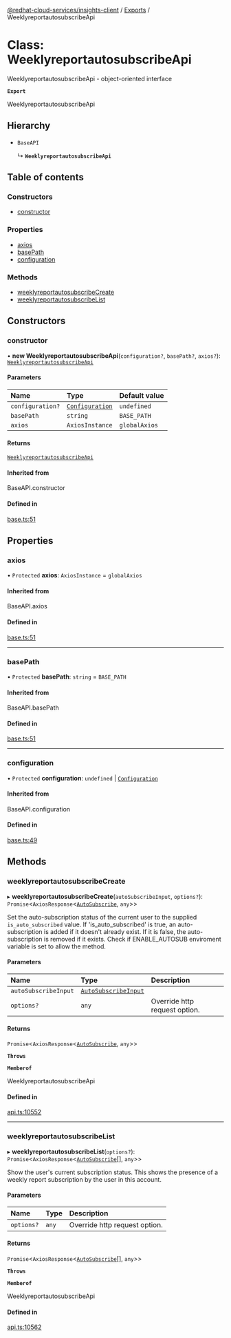 [@redhat-cloud-services/insights-client](../README.md) / [Exports](../modules.md) / WeeklyreportautosubscribeApi

# Class: WeeklyreportautosubscribeApi

WeeklyreportautosubscribeApi - object-oriented interface

**`Export`**

WeeklyreportautosubscribeApi

## Hierarchy

- `BaseAPI`

  ↳ **`WeeklyreportautosubscribeApi`**

## Table of contents

### Constructors

- [constructor](WeeklyreportautosubscribeApi.md#constructor)

### Properties

- [axios](WeeklyreportautosubscribeApi.md#axios)
- [basePath](WeeklyreportautosubscribeApi.md#basepath)
- [configuration](WeeklyreportautosubscribeApi.md#configuration)

### Methods

- [weeklyreportautosubscribeCreate](WeeklyreportautosubscribeApi.md#weeklyreportautosubscribecreate)
- [weeklyreportautosubscribeList](WeeklyreportautosubscribeApi.md#weeklyreportautosubscribelist)

## Constructors

### constructor

• **new WeeklyreportautosubscribeApi**(`configuration?`, `basePath?`, `axios?`): [`WeeklyreportautosubscribeApi`](WeeklyreportautosubscribeApi.md)

#### Parameters

| Name | Type | Default value |
| :------ | :------ | :------ |
| `configuration?` | [`Configuration`](Configuration.md) | `undefined` |
| `basePath` | `string` | `BASE_PATH` |
| `axios` | `AxiosInstance` | `globalAxios` |

#### Returns

[`WeeklyreportautosubscribeApi`](WeeklyreportautosubscribeApi.md)

#### Inherited from

BaseAPI.constructor

#### Defined in

[base.ts:51](https://github.com/RedHatInsights/javascript-clients/blob/main/packages/insights/base.ts#L51)

## Properties

### axios

• `Protected` **axios**: `AxiosInstance` = `globalAxios`

#### Inherited from

BaseAPI.axios

#### Defined in

[base.ts:51](https://github.com/RedHatInsights/javascript-clients/blob/main/packages/insights/base.ts#L51)

___

### basePath

• `Protected` **basePath**: `string` = `BASE_PATH`

#### Inherited from

BaseAPI.basePath

#### Defined in

[base.ts:51](https://github.com/RedHatInsights/javascript-clients/blob/main/packages/insights/base.ts#L51)

___

### configuration

• `Protected` **configuration**: `undefined` \| [`Configuration`](Configuration.md)

#### Inherited from

BaseAPI.configuration

#### Defined in

[base.ts:49](https://github.com/RedHatInsights/javascript-clients/blob/main/packages/insights/base.ts#L49)

## Methods

### weeklyreportautosubscribeCreate

▸ **weeklyreportautosubscribeCreate**(`autoSubscribeInput`, `options?`): `Promise`\<`AxiosResponse`\<[`AutoSubscribe`](../interfaces/AutoSubscribe.md), `any`\>\>

Set the auto-subscription status of the current user to the supplied `is_auto_subscribed` value.  If \'is_auto_subscribed\' is true, an auto-subscription is added if it doesn\'t already exist.  If it is false, the auto-subscription is removed if it exists.  Check if ENABLE_AUTOSUB enviroment variable is set to allow the method.

#### Parameters

| Name | Type | Description |
| :------ | :------ | :------ |
| `autoSubscribeInput` | [`AutoSubscribeInput`](../interfaces/AutoSubscribeInput.md) |  |
| `options?` | `any` | Override http request option. |

#### Returns

`Promise`\<`AxiosResponse`\<[`AutoSubscribe`](../interfaces/AutoSubscribe.md), `any`\>\>

**`Throws`**

**`Memberof`**

WeeklyreportautosubscribeApi

#### Defined in

[api.ts:10552](https://github.com/RedHatInsights/javascript-clients/blob/main/packages/insights/api.ts#L10552)

___

### weeklyreportautosubscribeList

▸ **weeklyreportautosubscribeList**(`options?`): `Promise`\<`AxiosResponse`\<[`AutoSubscribe`](../interfaces/AutoSubscribe.md)[], `any`\>\>

Show the user\'s current subscription status.  This shows the presence of a weekly report subscription by the user in this account.

#### Parameters

| Name | Type | Description |
| :------ | :------ | :------ |
| `options?` | `any` | Override http request option. |

#### Returns

`Promise`\<`AxiosResponse`\<[`AutoSubscribe`](../interfaces/AutoSubscribe.md)[], `any`\>\>

**`Throws`**

**`Memberof`**

WeeklyreportautosubscribeApi

#### Defined in

[api.ts:10562](https://github.com/RedHatInsights/javascript-clients/blob/main/packages/insights/api.ts#L10562)
